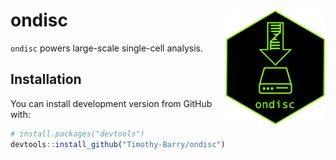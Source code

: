 
<!-- README.md is generated from README.Rmd. Please edit that file -->

# ondisc <img src="man/figures/hex.png" align="right" alt="" width="160" />

`ondisc` powers large-scale single-cell analysis.

## Installation

You can install development version from GitHub with:

``` r
# install.packages("devtools")
devtools::install_github("Timothy-Barry/ondisc")
```
